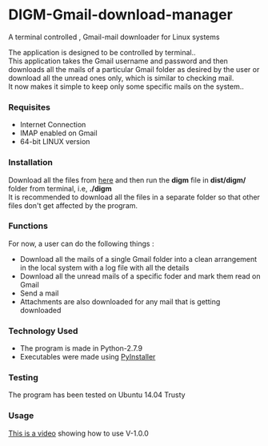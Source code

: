 # DIGM-Gmail-download-manager
A terminal controlled , Gmail-mail downloader for Linux systems

The application is designed to be controlled by terminal..<br>
This application takes the Gmail username and password and then downloads all the mails of a particular Gmail folder 
as desired by the user or download all the unread ones only, which is similar to checking mail.
<br>
It now makes it simple to keep only some specific mails on the system..
<br>
<h3>Requisites</h3>
<ul>
<li>Internet Connection</li>
<li>IMAP enabled on Gmail</li>
<li>64-bit LINUX version</li>
</ul>
<h3>Installation</h3>
Download all the files from <a href="https://github.com/pakhandi/DIGM-Gmail-download-manager">here</a> and then run the <b>digm</b> file in <b>dist/digm/</b> folder from terminal, 
i.e, <b>./digm</b><br>
It is recommended to download all the files in a separate folder so that other files don't get affected by the program.<br>
<h3>Functions</h3>
For now, a user can do the following things : <br>
<ul>
<li>Download all the mails of a single Gmail folder into a clean arrangement in the local system with a log file 
with all the details</li>
<li>Download all the unread mails of a specific foder and mark them read on Gmail</li>
<li>Send a mail</li>
<li>Attachments are also downloaded for any mail that is getting downloaded</li>
</ul>
<h3>Technology Used</h3>
<ul>
<li>The program is made in Python-2.7.9</li>
<li>Executables were made using <a href="https://github.com/pyinstaller/pyinstaller" target="_blank">PyInstaller</a></li>
</ul>
<h3>Testing</h3>
The program has been tested on Ubuntu 14.04 Trusty
<h3>Usage</h3>
<a href="https://www.youtube.com/watch?v=-GRC1lPiLsc&feature=youtu.be" target="_blank">This is a video</a> showing how to use V-1.0.0

